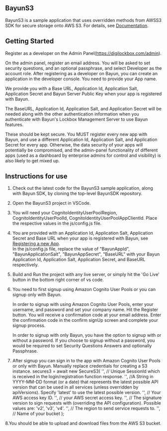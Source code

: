 ## BayunS3

BayunS3 is a sample application that uses overridden methods from AWSS3 SDK for secure storage onto AWS S3. For details, see [Documentation](https://bayun.gitbook.io/bayun-awss3-wrapper-javascript-programming-guide/).

## Getting Started

Register as a developer on the Admin Panel(https://digilockbox.com/admin).

On the admin panel, register an email address. You will be asked to set security questions, and an optional passphrase, and select Developer as the account role. After registering as a developer on Bayun, you can create an application in the developer console. You need to provide your App name.

We provide you with a Base URL, Application Id, Application Salt, Application Secret and Bayun Server Public Key when your app is registered with Bayun.

The BaseURL, Application Id, Application Salt, and Application Secret will be needed along with the other authentication information when you authenticate with Bayun's Lockbox Management Server to use Bayun features.

These should be kept secure. You MUST register every new app with Bayun, and use a different Application Id, Application Salt, and Application Secret for every app. Otherwise, the data security of your apps will potentially be compromised, and the admin-panel functionality of different apps (used as a dashboard by enterprise admins for control and visibility) is also likely to get mixed up.

## Instructions for use

1. Check out the latest code for the BayunS3 sample application, along with Bayun SDK,
   by cloning the top-level BayunSDK repository.

2. Open the BayunS3 project in VSCode.

3. You will need your CognitoIdentityUserPoolRegion, CognitoIdentityUserPoolId,
   CognitoIdentityUserPoolAppClientId. Place the respective values in the js/config.js file.

4. You are provided with an Application Id, Application Salt, Application Secret and Base URL when your app is registered with Bayun, see  
   [Registering a new App](https://bayun.gitbook.io/bayuncoresdk-javascript-programming-guide/getting-started#2.2-register-a-new-application).  
   In the js/config.js file, replace the value of "BayunAppId", "BayunApplicationSalt", "BayunAppSecret", "BaseURL"
   with your Bayun Application Id, Application Salt, Application Secret, and BaseURL respectively.

5. Build and Run the project with any live server, or simply hit the 'Go Live' button in the bottom right corner of vs code.

6. You need to first signup using Amazon Cognito User Pools or you can signup only with Bayun.

   In order to signup with using Amazon Cognito User Pools, enter your username, and password and
   set your company name. Hit the Register button. You will receive a confirmation code at your email address.
   Enter the confirmation code in the confirm signUp screen and complete your signup process.

   In order to signup with only Bayun, you have the option to signup with or without a password.
   If you choose to signup without a password, you would be required to set Security Questions Answers and optionally Passphrase.

7. After signup you can sign in to the app with Amazon Cognito User Pools or only with Bayun. Manually replace credentials for creating a S3 instance.
   secures3 = await new SecureS3(
   '<bayunSessionId>', // Unique SessionId which is received in the login/registration function response.
   '<apiVersion>', //A String in YYYY-MM-DD format (or a date) that represents the latest possible API version that can be used in all services (unless overridden by apiVersions). Specify 'latest' to use the latest possible version.
   '<accessKeyId>', // Your AWS access key ID.
   '<secretAccessKey>', // your AWS secret access key.
   '<signatureVersion>', // The signature version to sign requests with (overriding the API configuration). Possible values are: 'v2', 'v3', 'v4'.
   '<region>', // The region to send service requests to.
   '<bucket>', // Name of your bucket
   );

8.You should be able to upload and download files from the AWS S3 bucket.
